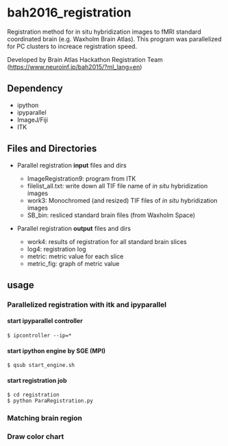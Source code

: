 # bah2016_registration
Registration method for in situ hybridization images to fMRI standard coordinated brain (e.g. Waxholm Brain Atlas).
This program was parallelized for PC clusters to increace registration speed.

Developed by Brain Atlas Hackathon Registration Team (https://www.neuroinf.jp/bah2015/?ml_lang=en)

## Dependency
- ipython
- ipyparallel
- ImageJ/Fiji
- ITK

## Files and Directories
- Parallel registration **input** files and dirs
    - ImageRegistration9: program from ITK
    - filelist_all.txt: write down all TIF file name of *in situ* hybridization images
    - work3: Monochromed (and resized) TIF files of *in situ* hybridization images
    - SB_bin: resliced standard brain files (from Waxholm Space)

- Parallel registration **output** files and dirs
    - work4: results of registration for all standard brain slices
    - log4: registration log 
    - metric: metric value for each slice
    - metric_fig: graph of metric value

## usage

### Parallelized registration with itk and ipyparallel

#### start ipyparallel controller 
```
$ ipcontroller --ip=*
```

#### start ipython engine by SGE (MPI)

```
$ qsub start_engine.sh
```

#### start registration job

```
$ cd registration
$ python ParaRegistration.py
```


### Matching brain region

### Draw color chart
